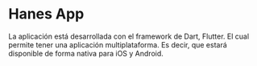 
# Hanes App 

La aplicación está desarrollada con el framework de Dart, Flutter. El cual permite tener una aplicación multiplataforma. Es decir, que estará disponible de forma nativa para iOS y Android.

